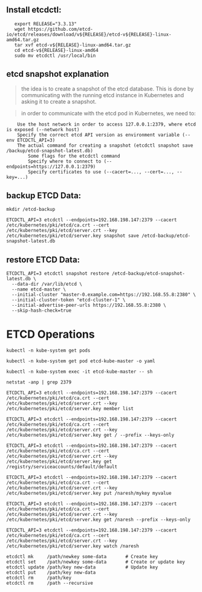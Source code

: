 ## Install etcdctl: 

```
   export RELEASE="3.3.13"
   wget https://github.com/etcd-io/etcd/releases/download/v${RELEASE}/etcd-v${RELEASE}-linux-amd64.tar.gz
   tar xvf etcd-v${RELEASE}-linux-amd64.tar.gz
   cd etcd-v${RELEASE}-linux-amd64
   sudo mv etcdctl /usr/local/bin
```

## etcd snapshot explanation

> the idea is to create a snapshot of the etcd database. This is done by communicating with the running etcd instance in Kubernetes and asking it to create a snapshot. 

> in order to communicate with the etcd pod in Kubernetes, we need to:

```
	Use the host network in order to access 127.0.0.1:2379, where etcd is exposed (--network host)
	Specify the correct etcd API version as environment variable (--env ETCDCTL_API=3)
	The actual command for creating a snapshot (etcdctl snapshot save /backup/etcd-snapshot-latest.db)
		Some flags for the etcdctl command
		Specify where to connect to (--endpoints=https://127.0.0.1:2379)
		Specify certificates to use (--cacert=..., --cert=..., --key=...)
```	

## backup ETCD Data:

`mkdir /etcd-backup`

`ETCDCTL_API=3 etcdctl --endpoints=192.168.198.147:2379 --cacert /etc/kubernetes/pki/etcd/ca.crt --cert /etc/kubernetes/pki/etcd/server.crt --key /etc/kubernetes/pki/etcd/server.key snapshot save /etcd-backup/etcd-snapshot-latest.db`

## restore ETCD Data:

``` 
ETCDCTL_API=3 etcdctl snapshot restore /etcd-backup/etcd-snapshot-latest.db \
  --data-dir /var/lib/etcd \
  --name etcd-master \
  --initial-cluster "master-0.example.com=https://192.168.55.8:2380" \
  --initial-cluster-token "etcd-cluster-1" \
  --initial-advertise-peer-urls https://192.168.55.8:2380 \
  --skip-hash-check=true 
  ```

# ETCD Operations 

`kubectl -n kube-system get pods` 

`kubectl -n kube-system get pod etcd-kube-master -o yaml`

`kubectl -n kube-system exec -it etcd-kube-master -- sh`

`netstat -anp | grep 2379`

`ETCDCTL_API=3 etcdctl --endpoints=192.168.198.147:2379 --cacert /etc/kubernetes/pki/etcd/ca.crt --cert /etc/kubernetes/pki/etcd/server.crt --key /etc/kubernetes/pki/etcd/server.key member list`

`ETCDCTL_API=3 etcdctl --endpoints=192.168.198.147:2379 --cacert /etc/kubernetes/pki/etcd/ca.crt --cert /etc/kubernetes/pki/etcd/server.crt --key /etc/kubernetes/pki/etcd/server.key get / --prefix --keys-only`

`ETCDCTL_API=3 etcdctl --endpoints=192.168.198.147:2379 --cacert /etc/kubernetes/pki/etcd/ca.crt --cert /etc/kubernetes/pki/etcd/server.crt --key /etc/kubernetes/pki/etcd/server.key get /registry/serviceaccounts/default/default`

`ETCDCTL_API=3 etcdctl --endpoints=192.168.198.147:2379 --cacert /etc/kubernetes/pki/etcd/ca.crt --cert /etc/kubernetes/pki/etcd/server.crt --key /etc/kubernetes/pki/etcd/server.key put /naresh/mykey myvalue`

`ETCDCTL_API=3 etcdctl --endpoints=192.168.198.147:2379 --cacert /etc/kubernetes/pki/etcd/ca.crt --cert /etc/kubernetes/pki/etcd/server.crt --key /etc/kubernetes/pki/etcd/server.key get /naresh --prefix --keys-only`

`ETCDCTL_API=3 etcdctl --endpoints=192.168.198.147:2379 --cacert /etc/kubernetes/pki/etcd/ca.crt --cert /etc/kubernetes/pki/etcd/server.crt --key /etc/kubernetes/pki/etcd/server.key watch /naresh`

```
etcdctl mk     /path/newkey some-data       # Create key
etcdctl set    /path/newkey some-data       # Create or update key
etcdctl update /path/key new-data           # Update key
etcdctl put    /path/key new-data
etcdctl rm     /path/key
etcdctl rm     /path --recursive
```
